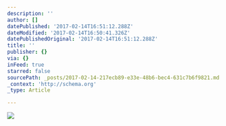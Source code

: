 ```yaml
---
description: ''
author: []
datePublished: '2017-02-14T16:51:12.288Z'
dateModified: '2017-02-14T16:50:41.326Z'
datePublishedOriginal: '2017-02-14T16:51:12.288Z'
title: ''
publisher: {}
via: {}
inFeed: true
starred: false
sourcePath: _posts/2017-02-14-217ecb89-e33e-48b6-bec4-631c7b6f9821.md
_context: 'http://schema.org'
_type: Article

---
```

![](https://the-grid-user-content.s3-us-west-2.amazonaws.com/8321dbca-6174-452e-943b-34b35a6282d5.jpg)